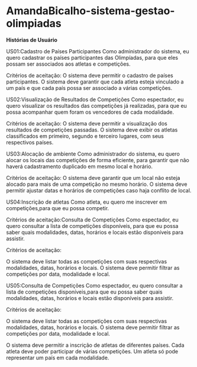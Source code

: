 # AmandaBicalho-sistema-gestao-olimpiadas

**Histórias de Usuário**

US01:Cadastro de Países Participantes
Como administrador do sistema, eu quero cadastrar os países participantes das Olimpíadas, para que eles possam ser associados aos atletas e competições.

Critérios de aceitação:
O sistema deve permitir o cadastro de países participantes.
O sistema deve garantir que cada atleta esteja vinculado a um país e que cada país possa ser associado a várias competições.

US02:Visualização de Resultados de Competições
Como espectador, eu quero visualizar os resultados das competições já realizadas, para que eu possa acompanhar quem foram os vencedores de cada modalidade.

Critérios de aceitação:
O sistema deve permitir a visualização dos resultados de competições passadas.
O sistema deve exibir os atletas classificados em primeiro, segundo e terceiro lugares, com seus respectivos países.

US03:Alocação de ambiente
Como administrador do sistema, eu quero alocar os locais das competições de forma eficiente, para garantir que não haverá cadastramento duplicado em mesmo local e horário.

Critérios de aceitação:
O sistema deve garantir que um local não esteja alocado para mais de uma competição no mesmo horário.
O sistema deve permitir ajustar datas e horários de competições caso haja conflito de local.

US04:Inscrição de atletas
Como atleta, eu quero me inscrever em competições,para que eu possa competir.

Critérios de aceitação:Consulta de Competições
Como espectador,
eu quero consultar a lista de competições disponíveis,
para que eu possa saber quais modalidades, datas, horários e locais estão disponíveis para assistir.

Critérios de aceitação:

O sistema deve listar todas as competições com suas respectivas modalidades, datas, horários e locais.
O sistema deve permitir filtrar as competições por data, modalidade e local.

US05:Consulta de Competições
Como espectador, eu quero consultar a lista de competições disponíveis,para que eu possa saber quais modalidades, datas, horários e locais estão disponíveis para assistir.

Critérios de aceitação:

O sistema deve listar todas as competições com suas respectivas modalidades, datas, horários e locais.
O sistema deve permitir filtrar as competições por data, modalidade e local.

O sistema deve permitir a inscrição de atletas de diferentes países.
Cada atleta deve poder participar de várias competições.
Um atleta só pode representar um país em cada modalidade.

 

